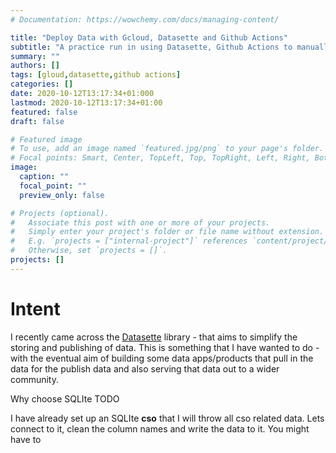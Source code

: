 ```yaml
---
# Documentation: https://wowchemy.com/docs/managing-content/

title: "Deploy Data with Gcloud, Datasette and Github Actions"
subtitle: "A practice run in using Datasette, Github Actions to manually deploy data on gcloud"
summary: ""
authors: []
tags: [gloud,datasette,github actions]
categories: []
date: 2020-10-12T13:17:34+01:000
lastmod: 2020-10-12T13:17:34+01:00
featured: false
draft: false

# Featured image
# To use, add an image named `featured.jpg/png` to your page's folder.
# Focal points: Smart, Center, TopLeft, Top, TopRight, Left, Right, BottomLeft, Bottom, BottomRight.
image:
  caption: ""
  focal_point: ""
  preview_only: false

# Projects (optional).
#   Associate this post with one or more of your projects.
#   Simply enter your project's folder or file name without extension.
#   E.g. `projects = ["internal-project"]` references `content/project/deep-learning/index.md`.
#   Otherwise, set `projects = []`.
projects: []
---
```


# Intent 

I recently came across the [Datasette](https://docs.datasette.io/en/stable/) library - that aims to simplify the storing and publishing of data. This is something that I have wanted to do - with the eventual aim of building some data apps/products that pull in the data for the publish data and also serving that data out to a wider community. 




Why choose SQLIte TODO

I have already set up an SQLIte **cso** that I will throw all cso related data. Lets connect to it, clean the column names and write the data to it. You might have to


